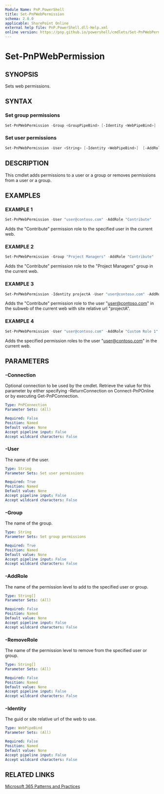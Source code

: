 ```yaml
---
Module Name: PnP.PowerShell
title: Set-PnPWebPermission
schema: 2.0.0
applicable: SharePoint Online
external help file: PnP.PowerShell.dll-Help.xml
online version: https://pnp.github.io/powershell/cmdlets/Set-PnPWebPermission.html
---
```

 
# Set-PnPWebPermission

## SYNOPSIS
Sets web permissions.

## SYNTAX

### Set group permissions
```powershell
Set-PnPWebPermission -Group <GroupPipeBind> [-Identity <WebPipeBind>] [-AddRole <String[]>] [-RemoveRole <String[]>] [-Connection <PnPConnection>]
```

### Set user permissions
```powershell
Set-PnPWebPermission -User <String> [-Identity <WebPipeBind>]  [-AddRole <String[]>] [-RemoveRole <String[]>] [-Connection <PnPConnection>]
```


## DESCRIPTION
This cmdlet adds permissions to a user or a group or removes permissions from a user or a group.

## EXAMPLES

### EXAMPLE 1
```powershell
Set-PnPWebPermission -User "user@contoso.com" -AddRole "Contribute"
```

Adds the "Contribute" permission role to the specified user in the current web.

### EXAMPLE 2
```powershell
Set-PnPWebPermission -Group "Project Managers" -AddRole "Contribute"
```

Adds the "Contribute" permission role to the "Project Managers" group in the current web.

### EXAMPLE 3
```powershell
Set-PnPWebPermission -Identity projectA -User "user@contoso.com" -AddRole "Contribute"
```

Adds the "Contribute" permission role to the user "user@contoso.com" in the subweb of the current web with site relative url "projectA".

### EXAMPLE 4
```powershell
Set-PnPWebPermission -User "user@contoso.com" -AddRole "Custom Role 1","Custom Role 2"
```

Adds the specified permission roles to the user "user@contoso.com" in the current web.

## PARAMETERS

### -Connection
Optional connection to be used by the cmdlet. Retrieve the value for this parameter by either specifying -ReturnConnection on Connect-PnPOnline or by executing Get-PnPConnection.

```yaml
Type: PnPConnection
Parameter Sets: (All)

Required: False
Position: Named
Default value: None
Accept pipeline input: False
Accept wildcard characters: False
```

### -User
The name of the user.

```yaml
Type: String
Parameter Sets: Set user permissions

Required: True
Position: Named
Default value: None
Accept pipeline input: False
Accept wildcard characters: False
```

### -Group
The name of the group.

```yaml
Type: String
Parameter Sets: Set group permissions

Required: True
Position: Named
Default value: None
Accept pipeline input: False
Accept wildcard characters: False
```

### -AddRole
The name of the permission level to add to the specified user or group.

```yaml
Type: String[]
Parameter Sets: (All)

Required: False
Position: Named
Default value: None
Accept pipeline input: False
Accept wildcard characters: False
```

### -RemoveRole
The name of the permission level to remove from the specified user or group.

```yaml
Type: String[]
Parameter Sets: (All)

Required: False
Position: Named
Default value: None
Accept pipeline input: False
Accept wildcard characters: False
```

### -Identity
The guid or site relative url of the web to use.

```yaml
Type: WebPipeBind
Parameter Sets: (All)

Required: False
Position: Named
Default value: None
Accept pipeline input: False
Accept wildcard characters: False
```


## RELATED LINKS

[Microsoft 365 Patterns and Practices](https://aka.ms/m365pnp)

